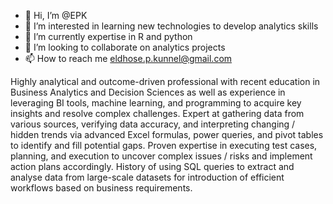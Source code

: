 - 👋 Hi, I’m @EPK
- 👀 I’m interested in learning new technologies to develop analytics skills
- 🌱 I’m currently expertise in R and python
- 💞️ I’m looking to collaborate on analytics projects
- 📫 How to reach me eldhose.p.kunnel@gmail.com

Highly analytical and outcome-driven professional with recent education in Business Analytics and Decision Sciences as well as experience in leveraging BI tools, machine learning, and programming to acquire key insights and resolve complex challenges. Expert at gathering data from various sources, verifying data accuracy, and interpreting changing / hidden trends via advanced Excel formulas, power queries, and pivot tables to identify and fill potential gaps. Proven expertise in executing test cases, planning, and execution to uncover complex issues / risks and implement action plans accordingly. History of using SQL queries to extract and analyse data from large-scale datasets for introduction of efficient workflows based on business requirements.


